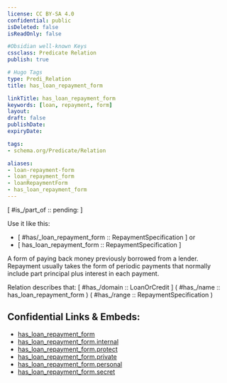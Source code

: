 ```yaml
---
license: CC BY-SA 4.0
confidential: public
isDeleted: false
isReadOnly: false

#Obsidian well-known Keys
cssclass: Predicate Relation
publish: true

# Hugo Tags
type: Predi_Relation
title: has_loan_repayment_form

linkTitle: has_loan_repayment_form
keywords: [loan, repayment, form]
layout: 
draft: false
publishDate:
expiryDate: 

tags:
- schema.org/Predicate/Relation

aliases:
- loan-repayment-form
- loan_repayment_form
- loanRepaymentForm
- has_loan_repayment_form
---
```


[ #is_/part_of :: pending: ]

Use it like this: 
- [ #has/_loan_repayment_form :: RepaymentSpecification ] or 
- [ has_loan_repayment_form :: RepaymentSpecification ] 

A form of paying back money previously borrowed from a lender. Repayment usually takes the form of periodic payments that normally include part principal plus interest in each payment.

Relation describes that: 
[ #has_/domain  :: LoanOrCredit ]
( #has_/name :: has_loan_repayment_form )
( #has_/range :: RepaymentSpecification )



## Confidential Links & Embeds: 
- [has_loan_repayment_form](../../../../../_public/schema.org/Predicate/Relations/has/has_loan_repayment_form.md) 
- [has_loan_repayment_form.internal](../../../../../_internal/schema.org/Predicate/Relations/has/has_loan_repayment_form.internal.md) 
- [has_loan_repayment_form.protect](../../../../../_protect/schema.org/Predicate/Relations/has/has_loan_repayment_form.protect.md) 
- [has_loan_repayment_form.private](../../../../../_private/schema.org/Predicate/Relations/has/has_loan_repayment_form.private.md) 
- [has_loan_repayment_form.personal](../../../../../_personal/schema.org/Predicate/Relations/has/has_loan_repayment_form.personal.md) 
- [has_loan_repayment_form.secret](../../../../../_secret/schema.org/Predicate/Relations/has/has_loan_repayment_form.secret.md) 
